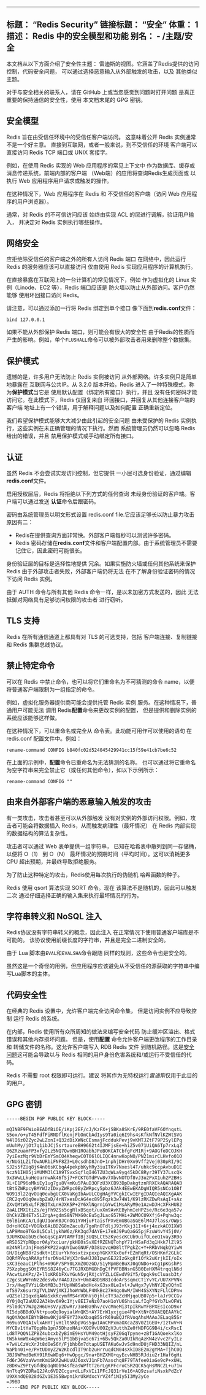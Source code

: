 ***

## 标题： “Redis Security”&#xA;链接标题： “安全”&#xA;体重： 1&#xA;描述： Redis 中的安全模型和功能&#xA;别名：&#xA;\- /主题/安全

本文档从以下方面介绍了安全性主题：
雷迪斯的视图。它涵盖了Redis提供的访问控制，代码安全问题，
可以通过选择恶意输入从外部触发的攻击，以及
其他类似主题。

对于与安全相关的联系人，请在 GitHub 上或当您感觉到问题时打开问题
是真正重要的保持通信的安全性，使用
本文档末尾的 GPG 密钥。

## 安全模型

Redis 旨在由受信任环境中的受信任客户端访问。
这意味着公开 Redis 实例通常不是一个好主意。
直接到互联网，或者一般来说，到不受信任的环境
客户端可以直接访问 Redis TCP 端口或 UNIX 套接字。

例如，在使用 Redis 实现的 Web 应用程序的常见上下文中
作为数据库、缓存或消息传递系统，前端内部的客户端
（Web端）的应用将查询Redis生成页面或
以执行 Web 应用程序用户请求或触发的操作。

在这种情况下，Web 应用程序在 Redis 和
不受信任的客户端（访问 Web 应用程序的用户浏览器）。

通常，对 Redis 的不可信访问应该
始终由实现 ACL 的层进行调解，验证用户输入，
并决定对 Redis 实例执行哪些操作。

## 网络安全

应拒绝除受信任的客户端之外的所有人访问 Redis 端口
在网络中，因此运行 Redis 的服务器应该可以直接访问
仅由使用 Redis 实现应用程序的计算机执行。

在直接暴露在互联网上的一台计算机的常见情况下，例如
作为虚拟化的 Linux 实例（Linode、EC2 等），Redis 端口应该是
防火墙以防止从外部访问。客户仍然能够
使用环回接口访问 Redis。

请注意，可以通过添加一行将 Redis 绑定到单个接口
像下面到**redis.conf**文件：

    bind 127.0.0.1

如果不能从外部保护 Redis 端口，则可能会有很大的安全性
由于Redis的性质而产生的影响。例如，单个`FLUSHALL`命令可以被外部攻击者用来删除整个数据集。

## 保护模式

遗憾的是，许多用户无法防止 Redis 实例被访问
从外部网络。许多实例只是简单地暴露在
互联网与公共IP。从 3.2.0 版本开始，Redis 进入了一种特殊模式，称为**保护模式**当它是
使用默认配置（绑定所有接口）执行，并且
没有任何密码才能访问它。在此模式下，Redis 仅回复来自
环回接口，并回复从其他连接客户端的客户端
地址上有一个错误，用于解释问题以及如何配置
正确重新定位。

我们希望保护模式能够大大减少由此引起的安全问题
由未受保护的 Redis 实例执行，这些实例在未正确管理的情况下执行。然而
系统管理员仍然可以忽略 Redis 给出的错误，并且
禁用保护模式或手动绑定所有接口。

## 认证

虽然 Redis 不会尝试实现访问控制，但它提供
一小层可选身份验证，通过编辑
**redis.conf**文件。

启用授权层后，Redis 将拒绝以下列方式的任何查询
未经身份验证的客户端。客户端可以通过发送
**认证**命令后跟密码。

密码由系统管理员以明文形式设置
redis.conf file.它应该足够长以防止暴力攻击
原因有二：

*   Redis在提供查询方面非常快。外部客户端每秒可以测试许多密码。
*   Redis 密码存储在**redis.conf**文件和客户端配置内部。由于系统管理员不需要记住它，因此密码可能很长。

身份验证层的目标是选择性地提供
冗余。如果实施防火墙或任何其他系统来保护 Redis
由于外部攻击者失败，外部客户端仍将无法
在不了解身份验证密码的情况下访问 Redis 实例。

由于 AUTH 命令与所有其他 Redis 命令一样，是以未加密方式发送的，因此
无法抵御对网络具有足够访问权限的攻击者
进行窃听。

## TLS 支持

Redis 在所有通信通道上都具有对 TLS 的可选支持，包括
客户端连接、复制链接和 Redis 集群总线协议。

## 禁止特定命令

可以在 Redis 中禁止命令，也可以将它们重命名为不可猜测的命令
name，以便将普通客户端限制为一组指定的命令。

例如，虚拟化服务器提供商可能会提供托管 Redis 实例
服务。在这种情况下，普通用户可能无法
调用 Redis**配置**命令来更改实例的配置，
但是提供和删除实例的系统应该能够这样做。

在这种情况下，可以重命名或完全从
命令表。此功能可用作可以使用的语句
在 redis.conf 配置文件中。例如：

    rename-command CONFIG b840fc02d524045429941cc15f59e41cb7be6c52

在上面的示例中，**配置**命令已重命名为无法猜测的名称。 也可以通过将它重命名为空字符串来完全禁止它（或任何其他命令），如以下示例所示：

    rename-command CONFIG ""

## 由来自外部客户端的恶意输入触发的攻击

有一类攻击，攻击者甚至可以从外部触发
没有对实例的外部访问权限。例如，攻击者可能会将数据插入 Redis，从而触发病理性（最坏情况）
在 Redis 内部实现的数据结构的算法复杂性。

攻击者可以通过 Web 表单提供一组字符串，
已知在哈希表中散列到同一存储桶，以便将
O（1） 到 O（N） 最坏情况的预期时间（平均时间）。这可以消耗更多
CPU 超出预期，并最终导致拒绝服务。

为了防止这种特定的攻击，Redis使用每次执行的伪随机
哈希函数的种子。

Redis 使用 qsort 算法实现 SORT 命令。现在
该算法不是随机的，因此可以触发二次
通过仔细选择正确的输入集来执行最坏情况的行为。

## 字符串转义和 NoSQL 注入

Redis协议没有字符串转义的概念，因此注入
在正常情况下使用普通客户端库是不可能的。
该协议使用前缀长度的字符串，并且是完全二进制安全的。

由于 Lua 脚本由`EVAL`和`EVALSHA`命令跟随
同样的规则，这些命令也是安全的。

虽然这是一个奇怪的用例，但应用程序应该避免从不受信任的源获取的字符串中编写Lua脚本的主体。

## 代码安全性

在经典的 Redis 设置中，允许客户端完全访问命令集，
但是访问实例不应导致控制
运行 Redis 的系统。

在内部，Redis 使用所有众所周知的做法来编写安全代码
防止缓冲区溢出、格式错误和其他内存损坏问题。
但是，使用**配置**
命令允许客户端更改程序的工作目录和
转储文件的名称。这允许客户端写入 RDB Redis 文件
到随机路径。这是[安全问题](http://antirez.com/news/96)这可能会导致以与 Redis 相同的用户身份危害系统和/或运行不受信任的代码。

Redis 不需要 root 权限即可运行。建议
将其作为无特权运行*雷迪斯*仅用于此目的的用户。

## GPG 密钥

    -----BEGIN PGP PUBLIC KEY BLOCK-----

    mQINBF9FWioBEADfBiOE/iKpj2EF/cJ/KzFX+jSBKa8SKrE/9RE0faVF6OYnqstL
    S5ox/o+yT45FdfFiRNDflKenjFbOmCbAdIys9Ta0iq6I9hs4sKfkNfNVlKZWtSVG
    W4lI6zO2Zyc2wLZonI+Q32dDiXWNcCEsmajFcddukPevj9vKMTJZtF79P2SylEPq
    mUuhMy/jOt7q1ibJCj5srtaureBH9662t4IJMFjsEe+hiZ5v071UiQA6Tp7rxLqZ
    O6ZRzuamFP3xfy2Lz5NQ7QwnBH1ROabhJPoBOKCATCbfgFcM1Rj+9AOGfoDCOJKH
    7yiEezMqr9VbDrEmYSmCO4KheqwC0T06lOLIQC4nnwKopNO/PN21mirCLHvfo01O
    H/NUG1LZifOwAURbiFNF8Z3+L0csdhD8JnO+1nphjDHr0Xn9Vff2Vej030pRI/9C
    SJ2s5fZUq8jK4n06sKCbqA4pekpbKyhRy3iuITKv7Nxesl4T/uhkc9ccpAvbuD1E
    NczN1IH05jiMUMM3lC1A9TSvxSqflqI46TZU3qWLa9yg45kDC8Ryr39TY37LscQk
    9x3WwLLkuHeUurnwAk46fSj7+FCKTGTdPVw8v7XbvNOTDf8vJ3o2PxX1uh2P2BHs
    9L+E1P96oMkiEy1ug7gu8V+mKu5PAuD3QFzU3XCB93DpDakgtznRRXCkAQARAQAB
    tBtSZWRpcyBMYWJzIDxyZWRpc0ByZWRpcy5pbz6JAk4EEwEKADgWIQR5sNCo1OBf
    WO913l22qvOUq0evbgUCX0VaKgIbAwULCQgHAgYVCgkICwIEFgIDAQIeAQIXgAAK
    CRC2qvOUq0evbpZaD/4rN7xesDcAG4ec895Fqzk3w74W1/K9lzRKZDwRsAqI+sAz
    ZXvQMtWSxLfF2BITxLnHJXK5P+2Y6XlNgrn1GYwC1MsARyM9e1AzwDJHcXFkHU82
    2aALIMXGtiZs/ejFh9ZSs5cgRlxBSqot/uxXm9AvKEByhmIeHPZse/Rc6e3qa57v
    OhCkVZB4ETx5iZrgA+gdmS8N7MXG0cEu5gJLacG57MHi+2WMOCU9Xfj6+Pqhw3qc
    E6lBinKcA/LdgUJ1onK0JCnOG1YVHjuFtaisfPXvEmUBGaSGE6lM4J7lass/OWps
    Dd+oHCGI+VOGNx6AiBDZG8mZacu0/7goRnOTdljJ93rKkj31I+6+j4xzkAC0IXW8
    LAP9Mmo9TGx0L5CaljykhW6z/RK3qd7dAYE+i7e8J9PuQaGG5pjFzuW4vY45j0V/
    9JUMKDaGbU5choGqsCpAVtAMFfIBj3UQ5LCt5zKyescKCUb9uifOLeeQ1vay3R9o
    eRSD52YpRBpor0AyYxcLur/pkHB0sSvXEfRZENQTohpY71rHSaFd3q1Hkk7lZl95
    m24NRlrJnjFmeSPKP22vqUYIwoGNUF/D38UzvqHD8ltTPgkZc+Y+RRbVNqkQYiwW
    GH/DigNB8r2sdkt+1EUu+YkYosxtzxpxxpYGKXYXx0uf+EZmRqRt/OSHKnf2GLkC
    DQRfRVoqARAApffsrDNo4JWjX3r6wHJJ8IpwnGEJ2IzGkg8f1Ofk2uKrjkII/oIx
    sXC3EeauC1Plhs+m9GP/SPY0LXmZ0OzGD/S1yMpmBeBuXJ0gONDo+xCg1pKGshPs
    75XzpbggSOtEYR5S8Z46yCu7TGJRXBMGBhDgCfPVFBBNsnG5B0EeHXM4trqqlN6d
    PAcwtLnKPz/Z+lloKR6bFXvYGuN5vjRXjcVYZLLCEwdV9iY5/Opqk9sCluasb3t/
    c2gcsLWWFnNz2desvb/Y4ADJzxY+Um848DSR8IcdoArSsqmcCTiYvYC/UU7XPVNk
    Jrx/HwgTVYiLGbtMB3u3fUpHW8SabdHc4xG3sx0LeIvl+JwHgx7yVhNYJEyOQfnE
    mfS97x6surXgTVLbWVjXKIJhoWnWbLP4NkBc27H4qo8wM/IWH4SSXYNzFLlCDPnw
    vQZSel21qxdqAWaSxkKcymfMS4nVDhVj0jhlcTY3aZcHMjqoUB07p5+laJr9CCGv
    0Y0j0qT2aUO22A3kbv6H9c1Yjv8EI7eNz07aoH1oYU6ShsiaLfIqPfGYb7LwOFWi
    PSl0dCY7WJg2H6UHsV/y2DwRr/3oH0a9hv/cvcMneMi3tpIkRwYFBPXEsIcoD9xr
    RI5dp8BBdO/Nt+puoQq9oyialWnQK5+AY7ErW1yxjgie4PQ+XtN+85UAEQEAAYkC
    NgQYAQoAIBYhBHmw0KjU4F9Y73XeXbaq85SrR69uBQJfRVoqAhsMAAoJELaq85Sr
    R69uoV0QAIvlxAHYTjvH1lt5KbpVGs5gwIAnCMPxmaOXcaZ8V0Z1GEU+/IztwV+N
    MYCBv1tYa7OppNs1pn75DhzoNAi+XQOVvU0OZgVJutthZe0fNDFGG9B4i/cxRscI
    Ld8TPQQNiZPBZ4ubcxbZyBinE9HsYUM49otHjsyFZ0GqTpyne+zBf1GAQoekxlKo
    tWSkkmW0x4qW6eiAmyo5lPS1bBjvaSc67i+6Bv5QkZa0UIkRqAzKN4zVvc2FyILz
    +7wVLCzWcXrJt8dOeS6Y/Fjbhb6m7dtapUSETAKu6wJvSd9ndDUjFHD33NQIZ/nL
    WaPbn01+e/PHtUDmyZ2W2KbcdlIT9nb2uHrruqdCN04sXkID8E2m2gYMA+TjhC0Q
    JBJ9WPmdBeKH91R6wWDq6+HwOpgc/9na+BHZXMG+qyEcvNHB5RJdiu2r1Haf6gHi
    Fd6rJ6VzaVwnmKmUSKA2wHUuUJ6oxVJ1nFb7Aaschq8F79TAfee0iaGe9cP+xUHL
    zBDKwZ9PtyGfdBp1qNOb94sfEasWPftT26rLgKPFcroCSR2QCK5qHsMNCZL+u71w
    NnTtq9YZDRaQ2JAc6VDZCcgu+dLiFxVIi1PFcJQ31rVe16+AQ9zsafiNsxkPdZcY
    U9XKndQE028dGZv1E3S5BwpnikrUkWdxcYrVZ4fiNIy5I3My2yCe
    =J9BD
    -----END PGP PUBLIC KEY BLOCK-----

